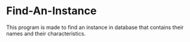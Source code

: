 # Find-An-Instance
This program is made to find an instance in database that contains their names and their characteristics. 
